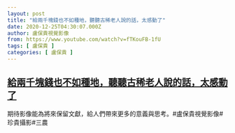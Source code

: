 ```yaml
---
layout: post
title: "給兩千塊錢也不如種地，聽聽古稀老人說的話，太感動了"
date: 2020-12-25T04:30:07.000Z
author: 盧保貴視覺影像
from: https://www.youtube.com/watch?v=fTKouFB-1fU
tags: [ 盧保貴 ]
categories: [ 盧保貴 ]
---
```

<!--1608870607000-->
[給兩千塊錢也不如種地，聽聽古稀老人說的話，太感動了](https://www.youtube.com/watch?v=fTKouFB-1fU)
------

<div>
期待影像能為將來保留文獻，給人們帶來更多的意義與思考。#盧保貴視覺影像#珍貴攝影#三農
</div>
